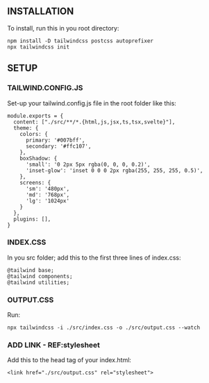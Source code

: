 ## INSTALLATION
To install, run this in you root directory:

```
npm install -D tailwindcss postcss autoprefixer
npx tailwindcss init
```

## SETUP
### TAILWIND.CONFIG.JS
Set-up your tailwind.config.js file in the root folder like this:
```
module.exports = {
  content: ["./src/**/*.{html,js,jsx,ts,tsx,svelte}"],
  theme: {
    colors: {
      primary: '#007bff',
      secondary: '#ffc107',
    },
    boxShadow: {
      'small': '0 2px 5px rgba(0, 0, 0, 0.2)',
      'inset-glow': 'inset 0 0 0 2px rgba(255, 255, 255, 0.5)',
    },
    screens: {
      'sm': '480px',
      'md': '768px',
      'lg': '1024px'
    }
  },
  plugins: [],
}
```

### INDEX.CSS
In you src folder; add this to the first three lines of index.css:
```
@tailwind base;
@tailwind components;
@tailwind utilities;
```

### OUTPUT.CSS
Run:
```
npx tailwindcss -i ./src/index.css -o ./src/output.css --watch
```

### ADD LINK - REF:stylesheet
Add this to the head tag of your index.html:
```
<link href="./src/output.css" rel="stylesheet">
```